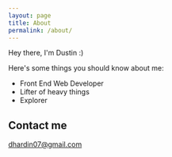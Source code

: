 ```yaml
---
layout: page
title: About
permalink: /about/
---
```


Hey there, I'm Dustin :)  

Here's some things you should know about me:
* Front End Web Developer
* Lifter of heavy things
* Explorer

## Contact me

[dhardin07@gmail.com](mailto:dhardin07@gmail.com)